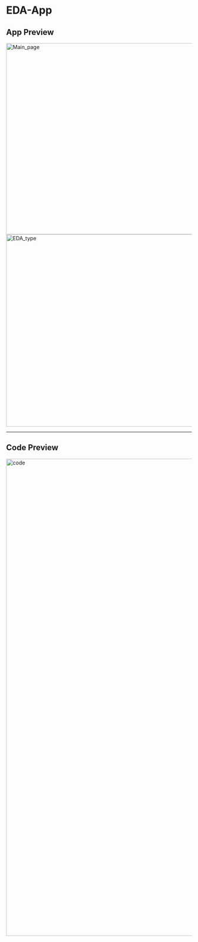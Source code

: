 # EDA-App



## **App Preview**

<img width="1233" height="517" alt="Main_page" src="https://github.com/user-attachments/assets/11fea770-6dfd-406c-b2d6-2efff39c3e8f" />

<img width="1229" height="520" alt="EDA_type" src="https://github.com/user-attachments/assets/25bc18cc-36d2-4741-b986-02d63b2711a3" />

-----

## **Code Preview**
<img width="1504" height="1290" alt="code" src="https://github.com/user-attachments/assets/2cbc65d6-f48e-49da-a4df-5fe38d8effdb" />


